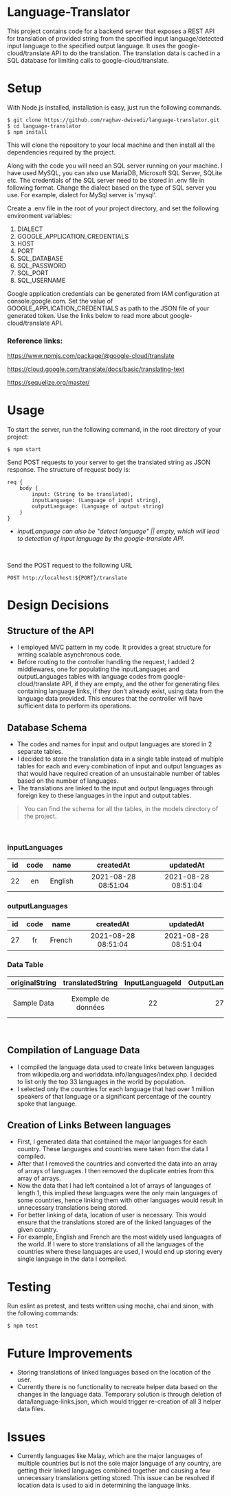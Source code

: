 # Language-Translator

This project contains code for a backend server that exposes a REST API for translation of provided string from the specified input language/detected input language to the specified output language. It uses the google-cloud/translate API to do the translation. The translation data is cached in a SQL database for limiting calls to google-cloud/translate.

# Setup

With Node.js installed, installation is easy, just run the following commands.

```
$ git clone https://github.com/raghav-dwivedi/language-translator.git
$ cd language-translator
$ npm install
```

This will clone the repository to your local machine and then install all the dependencies required by the project.

Along with the code you will need an SQL server running on your machine. I have used MySQL, you can also use MariaDB, Microsoft SQL Server, SQLite etc. The credentials of the SQL server need to be stored in .env file in following format. Change the dialect based on the type of SQL server you use. For example, dialect for MySql server is 'mysql'.

Create a .env file in the root of your project directory, and set the following environment variables:

1. DIALECT
2. GOOGLE_APPLICATION_CREDENTIALS
3. HOST
4. PORT
5. SQL_DATABASE
6. SQL_PASSWORD
7. SQL_PORT
8. SQL_USERNAME

Google application credentials can be generated from IAM configuration at console.google.com. Set the value of GOOGLE_APPLICATION_CREDENTIALS as path to the JSON file of your generated token. Use the links below to read more about google-cloud/translate API.

### Reference links:

https://www.npmjs.com/package/@google-cloud/translate

https://cloud.google.com/translate/docs/basic/translating-text

https://sequelize.org/master/

# Usage

To start the server, run the following command, in the root directory of your project:

```
$ npm start
```

Send POST requests to your server to get the translated string as JSON response. The structure of request body is:

```
req {
    body {
        input: (String to be translated),
        inputLanguage: (Language of input string),
        outputLanguage: (Language of output string)
    }
}
```

- _inputLanguage can also be "detect language" || empty, which will lead to detection of input language by the google-translate API._

&nbsp;

Send the POST request to the following URL

```
POST http://localhost:${PORT}/translate
```

# Design Decisions

## Structure of the API

- I employed MVC pattern in my code. It provides a great structure for writing scalable asynchronous code.
- Before routing to the controller handling the request, I added 2 middlewares, one for populating the inputLanguages and outputLanguages tables with language codes from google-cloud/translate API, if they are empty, and the other for generating files containing language links, if they don't already exist, using data from the language data provided. This ensures that the controller will have sufficient data to perform its operations.

## Database Schema

- The codes and names for input and output languages are stored in 2 separate tables.
- I decided to store the translation data in a single table instead of multiple tables for each and every combination of input and output languages as that would have required creation of an unsustainable number of tables based on the number of languages.
- The translations are linked to the input and output languages through foreign key to these languages in the input and output tables.

> You can find the schema for all the tables, in the models directory of the project.

&nbsp;

### **inputLanguages**

| id  | code |  name   |      createdAt      |      updatedAt      |
| :-: | :--: | :-----: | :-----------------: | :-----------------: |
| 22  |  en  | English | 2021-08-28 08:51:04 | 2021-08-28 08:51:04 |

### **outputLanguages**

| id  | code |  name  |      createdAt      |      updatedAt      |
| :-: | :--: | :----: | :-----------------: | :-----------------: |
| 27  |  fr  | French | 2021-08-28 08:51:04 | 2021-08-28 08:51:04 |

### **Data Table**

| originalString |  translatedString  | InputLanguageId | OutputLanguageId |      createdAt      |      updatedAt      |
| :------------: | :----------------: | :-------------: | :--------------: | :-----------------: | :-----------------: |
|  Sample Data   | Exemple de données |       22        |        27        | 2021-08-28 12:09:12 | 2021-08-28 12:09:12 |

&nbsp;

## Compilation of Language Data

- I compiled the language data used to create links between languages from wikipedia.org and worlddata.info/languages/index.php. I decided to list only the top 33 languages in the world by population.
- I selected only the countries for each language that had over 1 million speakers of that language or a significant percentage of the country spoke that language.

## Creation of Links Between languages

- First, I generated data that contained the major languages for each country. These languages and countries were taken from the data I compiled.
- After that I removed the countries and converted the data into an array of arrays of languages. I then removed the duplicate entries from this array of arrays.
- Now the data that I had left contained a lot of arrays of languages of length 1, this implied these languages were the only main languages of some countries, hence linking them with other languages would result in unnecessary translations being stored.
- For better linking of data, location of user is necessary. This would ensure that the translations stored are of the linked languages of the given country.
- For example, English and French are the most widely used languages of the world. If I were to store translations of all the languages of the countries where these languages are used, I would end up storing every single language in the data I compiled.

# Testing

Run eslint as pretest, and tests written using mocha, chai and sinon, with the following commands:

```
$ npm test
```

# Future Improvements

- Storing translations of linked languages based on the location of the user.
- Currently there is no functionality to recreate helper data based on the changes in the language data. Temporary solution is through deletion of data/language-links.json, which would trigger re-creation of all 3 helper data files.

# Issues

- Currently languages like Malay, which are the major languages of multiple countries but is not the sole major language of any country, are getting their linked languages combined together and causing a few unnecessary translations getting stored. This issue can be resolved if location data is used to aid in determining the language links.
